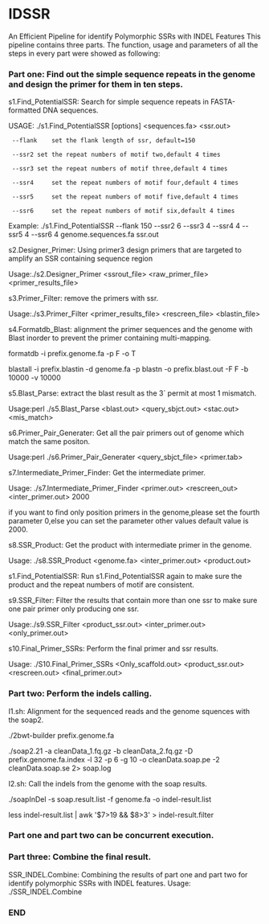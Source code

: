 # IDSSR
An Efficient Pipeline for identify Polymorphic SSRs with INDEL Features
This pipeline contains three parts. The function, usage and parameters of all the steps in every part were showed as following: 


### Part one: Find out the simple sequence repeats in the genome and design the primer for them in ten steps. ###




s1.Find_PotentialSSR: Search for simple sequence repeats in FASTA-formatted DNA sequences.

USAGE: ./s1.Find_PotentialSSR [options] <sequences.fa> <ssr.out>

     --flank    set the flank length of ssr, default=150
     
     --ssr2	set the repeat numbers of motif two,default 4 times
     
     --ssr3	set the repeat numbers of motif three,default 4 times
     
     --ssr4     set the repeat numbers of motif four,default 4 times
     
     --ssr5     set the repeat numbers of motif five,default 4 times
     
     --ssr6     set the repeat numbers of motif six,default 4 times
     
Example:   ./s1.Find_PotentialSSR --flank 150 --ssr2 6 --ssr3 4 --ssr4 4 --ssr5 4 --ssr6 4  genome.sequences.fa ssr.out



s2.Designer_Primer: Using primer3 design primers that are targeted to amplify an SSR containing sequence region

Usage:./s2.Designer_Primer <ssrout_file> <raw_primer_file> <primer_results_file> 



s3.Primer_Filter: remove the primers with ssr.

Usage:./s3.Primer_Filter <primer_results_file> <rescreen_file> <blastin_file>



s4.Formatdb_Blast: alignment the primer sequences and the genome with Blast inorder to prevent the primer containing multi-mapping.

formatdb -i prefix.genome.fa -p F -o T

blastall -i prefix.blastin  -d genome.fa -p blastn -o prefix.blast.out -F F -b 10000 -v 10000

s5.Blast_Parse: extract the blast result as the 3` permit at most 1 mismatch.

Usage:perl ./s5.Blast_Parse <blast.out> <query_sbjct.out> <stac.out> <mis_match> 



s6.Primer_Pair_Generater: Get all the pair primers out of genome which match the same positon.

Usage:perl ./s6.Primer_Pair_Generater <query_sbjct_file> <primer.tab>



s7.Intermediate_Primer_Finder: Get the intermediate primer.

Usage: ./s7.Intermediate_Primer_Finder <primer.out> <rescreen_out> <inter_primer.out> 2000

if you want to find only position primers in the genome,please set the fourth parameter 0,else you can set the parameter other values default value is 2000.



s8.SSR_Product: Get the product with intermediate primer in the genome.

Usage: ./s8.SSR_Product <genome.fa> <inter_primer.out> <product.out>



s1.Find_PotentialSSR: Run s1.Find_PotentialSSR again to make sure the product and the repeat numbers of motif are consistent.



s9.SSR_Filter: Filter the results that contain more than one ssr to make sure one pair primer only producing one ssr.

Usage:./s9.SSR_Filter  <product_ssr.out> <inter_primer.out> <only_primer.out>



s10.Final_Primer_SSRs: Perform the final primer and ssr results.

Usage: ./S10.Final_Primer_SSRs <Only_scaffold.out> <product_ssr.out>  <rescreen.out> <final_primer.out>




### Part two: Perform the indels calling. ###

I1.sh: Alignment for the sequenced reads and the genome squences with the soap2.

./2bwt-builder prefix.genome.fa

./soap2.21 -a cleanData_1.fq.gz -b cleanData_2.fq.gz  -D prefix.genome.fa.index -l 32 -p 6 -g 10 -o cleanData.soap.pe -2 cleanData.soap.se 2> soap.log



I2.sh: Call the indels from the genome with the soap results.

./soapInDel -s soap.result.list  -f genome.fa -o indel-result.list

less indel-result.list  | awk '$7>19  &&  $8>3' > indel-result.filter




### Part one and part two can be concurrent execution. ###




### Part three: Combine the final result. ###




SSR_INDEL.Combine: Combining the results of part one and part two for identify polymorphic SSRs with INDEL features. 
Usage: ./SSR_INDEL.Combine <SSR final result file>  <INDEL final result file>

### END ###






















